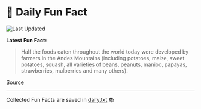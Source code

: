 # 🌟 Daily Fun Fact

![Last Updated](https://img.shields.io/badge/Last_Updated-2025_08_28-blue?style=flat-square)

**Latest Fun Fact:**

> Half the foods eaten throughout the world today were developed by farmers in the Andes Mountains (including potatoes, maize, sweet potatoes, squash, all varieties of beans, peanuts, manioc, papayas, strawberries, mulberries and many others).

[Source](http://www.djtech.net/humor/useless_facts.htm)

---

Collected Fun Facts are saved in [daily.txt](daily.txt) 📚
